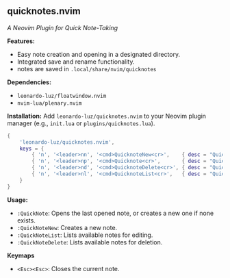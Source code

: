 ## quicknotes.nvim

*A Neovim Plugin for Quick Note-Taking*

**Features:**

* Easy note creation and opening in a designated directory.
* Integrated save and rename functionality.
* notes are saved in `.local/share/nvim/quicknotes`

**Dependencies:**

* `leonardo-luz/floatwindow.nvim`
* `nvim-lua/plenary.nvim`

**Installation:**  Add `leonardo-luz/quicknotes.nvim` to your Neovim plugin manager (e.g., `init.lua` or `plugins/quicknotes.lua`).

```lua
{ 
    'leonardo-luz/quicknotes.nvim',
    keys = {
        { 'n', '<leader>nn', '<cmd>QuicknoteNew<cr>',    { desc = "Quick [N]ote [N]ew " } },
        { 'n', '<leader>np', '<cmd>Quicknote<cr>',       { desc = "Quick [N]ote [P]review" } },
        { 'n', '<leader>nd', '<cmd>QuicknoteDelete<cr>', { desc = "Quick [N]ote [D]elete List" } },
        { 'n', '<leader>nl', '<cmd>QuicknoteList<cr>',   { desc = "Quick [N]ote [L]ist" } },
    }
}
```

**Usage:**

* `:QuickNote`: Opens the last opened note, or creates a new one if none exists.
* `:QuickNoteNew`: Creates a new note.
* `:QuickNoteList`: Lists available notes for editing.
* `:QuickNoteDelete`: Lists available notes for deletion.

**Keymaps**

* `<Esc><Esc>`: Closes the current note.
